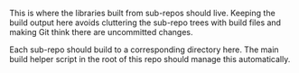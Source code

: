 This is where the libraries built from sub-repos should live. Keeping the build output here avoids cluttering the sub-repo trees with build files and making Git think there are uncommitted changes.

Each sub-repo should build to a corresponding directory here. The main build helper script in the root of this repo should manage this automatically.
